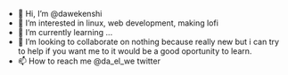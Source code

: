 - 👋 Hi, I’m @dawekenshi
- 👀 I’m interested in linux, web development, making lofi
- 🌱 I’m currently learning ...
- 💞️ I’m looking to collaborate on nothing because really new but i can try to help if you want me to it would be a good oportunity to learn. 
- 📫 How to reach me @da_el_we twitter

<!---
dawekenshi/dawekenshi is a ✨ special ✨ repository because its `README.md` (this file) appears on your GitHub profile.
You can click the Preview link to take a look at your changes.
--->
